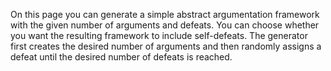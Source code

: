 On this page you can generate a simple abstract argumentation framework 
with the given number of arguments and defeats. You can choose whether you 
want the resulting framework to include self-defeats. The generator first 
creates the desired number of arguments and then randomly assigns a defeat 
until the desired number of defeats is reached.